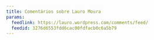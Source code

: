 ```yaml
---
title: Comentários sobre Lauro Moura
params:
  feedlink: https://lauro.wordpress.com/comments/feed/
  feedid: 3276d6553fdd6cac00fdfacb0c6a5b79
---
```

